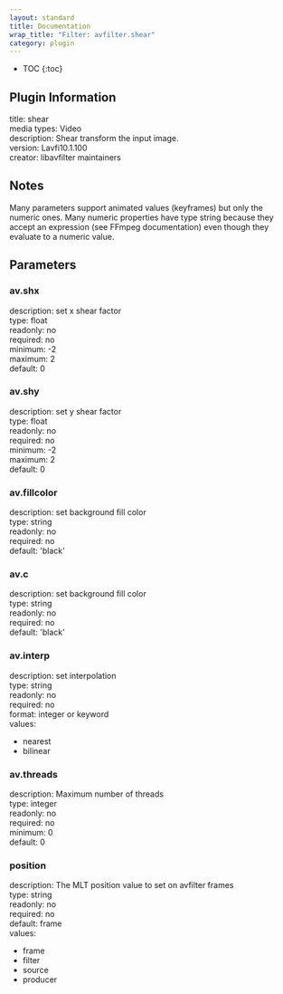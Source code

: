 ```yaml
---
layout: standard
title: Documentation
wrap_title: "Filter: avfilter.shear"
category: plugin
---
```

* TOC
{:toc}

## Plugin Information

title: shear  
media types:
Video  
description: Shear transform the input image.  
version: Lavfi10.1.100  
creator: libavfilter maintainers  

## Notes

Many parameters support animated values (keyframes) but only the numeric ones. Many numeric properties have type string because they accept an expression (see FFmpeg documentation) even though they evaluate to a numeric value.

## Parameters

### av.shx

  
description:
set x shear factor  
type: float  
readonly: no  
required: no  
minimum: -2  
maximum: 2  
default: 0  

### av.shy

  
description:
set y shear factor  
type: float  
readonly: no  
required: no  
minimum: -2  
maximum: 2  
default: 0  

### av.fillcolor

  
description:
set background fill color  
type: string  
readonly: no  
required: no  
default: 'black'  

### av.c

  
description:
set background fill color  
type: string  
readonly: no  
required: no  
default: 'black'  

### av.interp

  
description:
set interpolation  
type: string  
readonly: no  
required: no  
format: integer or keyword  
values:  

* nearest
* bilinear

### av.threads

  
description:
Maximum number of threads  
type: integer  
readonly: no  
required: no  
minimum: 0  
default: 0  

### position

  
description:
The MLT position value to set on avfilter frames  
type: string  
readonly: no  
required: no  
default: frame  
values:  

* frame
* filter
* source
* producer


